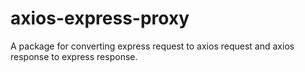 # axios-express-proxy
A package for converting express request to axios request and axios response to express response.
